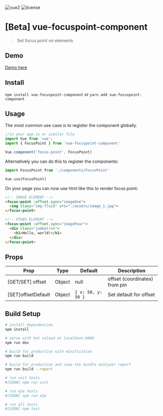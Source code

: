 ![vue2](https://img.shields.io/badge/vue-2.5.x-brightgreen.svg)
![license](https://img.shields.io/badge/license-MIT-brightgreen.svg?style=flat-square)

# [Beta] vue-focuspoint-component

> Set focus point on elements

## Demo

[Demo here](https://evodiaaut.github.io/vue-focuspoint-component/)

## Install

`npm install vue-focuspoint-component` or `yarn add vue-focuspoint-component`

## Usage

The most common use case is to register the component globally.

```js
//in your app.js or similar file
import Vue from 'vue';
import { FocusPoint } from 'vue-focuspoint-component'

Vue.component('focus-point', FocusPoint)
```

Alternatively you can do this to register the components:

```js
import FocusPoint from './components/FocusPoint'

Vue.use(FocusPoint)
```

On your page you can now use html like this to render focus point:

``` html
<!-- IMAGE ELEMENT -->
<focus-point :offset.sync="imageOne">
  <img class="img-fluid" src="./assets/image_1.jpg">
</focus-point>

<!-- OTHER ELEMENT -->
<focus-point :offset.sync="imageFour">
  <div class="jumbotron">
    <h1>Hello, world!</h1>
  </div>
</focus-point>
```

## Props

|Prop|Type|Default|Description
|-|-|-|-|
| [GET/SET] offset | Object | null | offset (coordinates) from pin
| [SET]offsetDefault | Object | `{ x: 50, y: 50 }` | Set default for offset

## Build Setup

``` bash
# install dependencies
npm install

# serve with hot reload at localhost:8080
npm run dev

# build for production with minification
npm run build

# build for production and view the bundle analyzer report
npm run build --report

# run unit tests
#[SOON] npm run unit

# run e2e tests
#[SOON] npm run e2e

# run all tests
#[SOON] npm test
```

